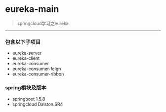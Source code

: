 # eureka-main
> springcloud学习之eureka

---

### 包含以下子项目 ###  
- eureka-server 
- eureka-client
- eureka-consumer
- eureka-consumer-feign
- eureka-consumer-ribbon

### spring模块及版本 ###  
- springboot 1.5.8
- springcloud Dalston.SR4